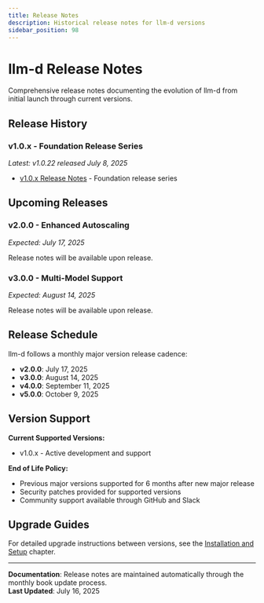 ```yaml
---
title: Release Notes
description: Historical release notes for llm-d versions
sidebar_position: 98
---
```


# llm-d Release Notes

Comprehensive release notes documenting the evolution of llm-d from initial launch through current versions.

## Release History

### v1.0.x - Foundation Release Series
*Latest: v1.0.22 released July 8, 2025*

- [v1.0.x Release Notes](./v1.0.x.md) - Foundation release series

## Upcoming Releases

### v2.0.0 - Enhanced Autoscaling
*Expected: July 17, 2025*

Release notes will be available upon release.

### v3.0.0 - Multi-Model Support  
*Expected: August 14, 2025*

Release notes will be available upon release.

## Release Schedule

llm-d follows a monthly major version release cadence:

- **v2.0.0**: July 17, 2025
- **v3.0.0**: August 14, 2025  
- **v4.0.0**: September 11, 2025
- **v5.0.0**: October 9, 2025

## Version Support

**Current Supported Versions:**
- v1.0.x - Active development and support

**End of Life Policy:**
- Previous major versions supported for 6 months after new major release
- Security patches provided for supported versions
- Community support available through GitHub and Slack

## Upgrade Guides

For detailed upgrade instructions between versions, see the [Installation and Setup](../02-installation-setup.md) chapter.

---

**Documentation**: Release notes are maintained automatically through the monthly book update process.  
**Last Updated**: July 16, 2025